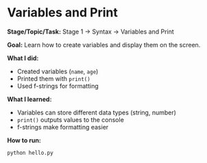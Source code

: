 # Variables and Print

**Stage/Topic/Task:** Stage 1 → Syntax → Variables and Print

**Goal:** Learn how to create variables and display them on the screen.

**What I did:**  
- Created variables (`name`, `age`)  
- Printed them with `print()`  
- Used f-strings for formatting  

**What I learned:**  
- Variables can store different data types (string, number)  
- `print()` outputs values to the console  
- f-strings make formatting easier  

**How to run:**  
```bash
python hello.py